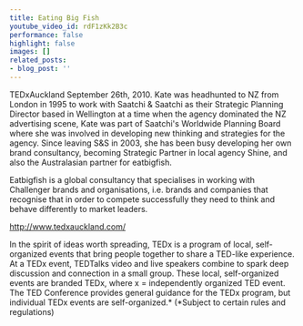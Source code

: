 ```yaml
---
title: Eating Big Fish
youtube_video_id: rdF1zKk2B3c
performance: false
highlight: false
images: []
related_posts:
- blog_post: ''
---
```


TEDxAuckland September 26th, 2010.
Kate was headhunted to NZ from London in 1995 to work with Saatchi & Saatchi as their Strategic Planning Director based in Wellington at a time when the agency dominated the NZ advertising scene,  Kate was part of Saatchi's Worldwide Planning Board where she was involved in developing new thinking and strategies for the agency. Since leaving S&S in 2003, she has been busy developing her own brand consultancy, becoming Strategic Partner in local agency Shine, and also the Australasian partner for eatbigfish.

Eatbigfish is a global consultancy that specialises in working with Challenger brands and organisations, i.e. brands and companies that recognise that in order to compete successfully they need to think and behave differently to market leaders.

http://www.tedxauckland.com/

In the spirit of ideas worth spreading, TEDx is a program of local, self-organized events that bring people together to share a TED-like experience. At a TEDx event, TEDTalks video and live speakers combine to spark deep discussion and connection in a small group. These local, self-organized events are branded TEDx, where x = independently organized TED event. The TED Conference provides general guidance for the TEDx program, but individual TEDx events are self-organized.* (*Subject to certain rules and regulations)
